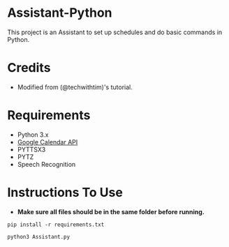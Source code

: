 # Assistant-Python
This project is an Assistant to set up schedules and do basic commands in Python.

# Credits
 - Modified from (@techwithtim)'s tutorial.

# Requirements
 - Python 3.x
 - [Google Calendar API](https://developers.google.com/calendar/quickstart/python?authuser=3)
 - PYTTSX3
 - PYTZ
 - Speech Recognition
 
 # Instructions To Use
   - **Make sure all files should be in the same folder before running.**
   ``` 
   pip install -r requirements.txt
   ```
   ```
   python3 Assistant.py
   ```
